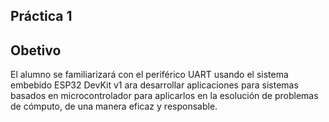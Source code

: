 
## Práctica 1


## Obetivo
El alumno se familiarizará con el periférico UART usando el sistema embebido ESP32 DevKit v1 ara desarrollar aplicaciones para sistemas basados en microcontrolador para aplicarlos en la esolución de problemas de cómputo, de una manera eficaz y responsable.
